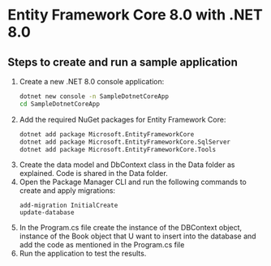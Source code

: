 ﻿# Entity Framework Core 8.0 with .NET 8.0
## Steps to create and run a sample application
1. Create a new .NET 8.0 console application:
   ```bash
   dotnet new console -n SampleDotnetCoreApp
   cd SampleDotnetCoreApp
   ```
2. Add the required NuGet packages for Entity Framework Core:
   ```bash
   dotnet add package Microsoft.EntityFrameworkCore
   dotnet add package Microsoft.EntityFrameworkCore.SqlServer
   dotnet add package Microsoft.EntityFrameworkCore.Tools
   ```
3. Create the data model and DbContext class in the Data folder as explained. Code is shared in the Data folder.
4. Open the Package Manager CLI and run the following commands to create and apply migrations:
   ```
   add-migration InitialCreate
   update-database	
   ``` 
1. In the Program.cs file create the instance of the DBContext object, instance of the Book object that U want to insert into the database and add the code as mentioned in the Program.cs file
5. Run the application to test the results. 